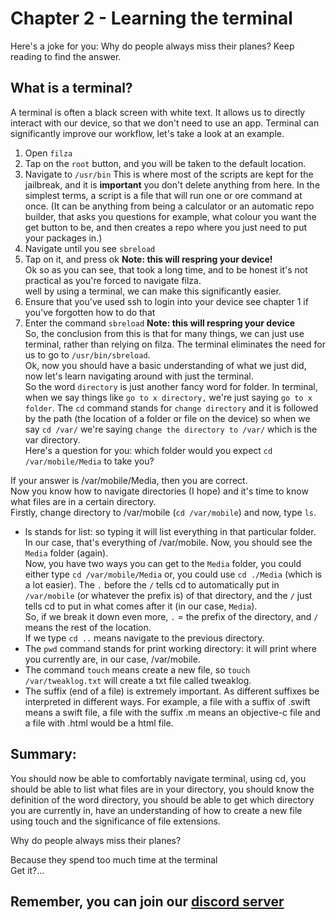 # Chapter 2 - Learning the terminal
Here's a joke for you: Why do people always miss their planes? Keep reading to find the answer.

## What is a terminal?
A terminal is often a black screen with white text. It allows us to directly interact with our device, so that we don't need to use an app.
Terminal can significantly improve our workflow, let's take a look at an example.
1. Open `filza`
2. Tap on the `root` button, and you will be taken to the default location.
3. Navigate to `/usr/bin`
This is where most of the scripts are kept for the jailbreak, and it is **important** you don't delete anything from here.
In the simplest terms, a script is a file that will run one or ore command at once. (It can be anything from being a calculator or an automatic repo builder, that asks you questions for example, what colour you want the get button to be, and then creates a repo where you just need to put your packages in.)
4. Navigate until you see `sbreload`
5. Tap on it, and press ok
**Note: this will respring your device!**\
Ok so as you can see, that took a long time, and to be honest it's not practical as you're forced to navigate filza.  
well by using a terminal, we can make this significantly easier.
1. Ensure that you've used ssh to login into your device see chapter 1 if you've forgotten how to do that
2. Enter the command `sbreload`
**Note: this will respring your device**\
So, the conclusion from this is that for many things, we can just use terminal, rather than relying on filza. The terminal eliminates the need for us to go to `/usr/bin/sbreload`.\
Ok, now you should have a basic understanding of what we just did, now let's learn navigating around with just the terminal.\
So the word `directory` is just another fancy word for folder. In terminal, when we say things like `go to x directory,` we're just saying `go to x folder`. The `cd` command stands for `change directory` and it is followed by the path (the location of a folder or file on the device) so when we say `cd /var/` we're saying `change the directory to /var/` which is the var directory.\
Here's a question for you: which folder would you expect `cd  /var/mobile/Media` to take you?

If your answer is /var/mobile/Media, then you are correct.\
Now you know how to navigate directories (I hope) and it's time to know what files are in a certain directory.\
Firstly, change directory to /var/mobile (`cd /var/mobile`) and now, type `ls`.
* ls stands for list: so typing it will list everything in that particular folder. In our case, that's everything of /var/mobile. Now, you should see the `Media` folder (again).\
Now, you have two ways you can get to the `Media` folder, you could either type `cd /var/mobile/Media` or, you could use `cd ./Media` (which is a lot easier). The `.` before the `/` tells cd to automatically put in `/var/mobile` (or whatever the prefix is) of that directory, and the `/` just tells cd to put in what comes after it (in our case, `Media`).\
So, if we break it down even more, `.` = the prefix of the directory, and `/` means the rest of the location.\
If we type  `cd ..` means navigate to the previous  directory.
* The `pwd` command stands for print working directory: it will print where you currently are, in our case, /var/mobile.
* The command `touch` means create a new file, so `touch /var/tweaklog.txt` will create a txt file called tweaklog.
* The suffix (end of a file) is extremely important. As different suffixes be interpreted in different ways. For example, a file with a  suffix  of .swift means a swift file, a file with the suffix .m means an objective-c file and a file with .html would be a html file.

## Summary:
You should now be able to comfortably navigate terminal, using cd, you should be able to list what files are in your directory, you should know the definition of the word directory, you should be able to get which directory you are currently in, have an understanding of how to create a new file using touch and the significance of file extensions.  

Why do people always miss their planes?

Because they spend too much time at the terminal\
Get it?...
## Remember, you can join our [discord server](https://discord.gg/nX7c4VZnBu)